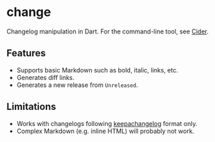 # change
Changelog manipulation in Dart. For the command-line tool, see [Cider](https://pub.dev/packages/cider).

## Features
- Supports basic Markdown such as bold, italic, links, etc.
- Generates diff links.
- Generates a new release from `Unreleased`.

## Limitations
- Works with changelogs following [keepachangelog](https://keepachangelog.com/en/1.0.0/) format only.
- Complex Markdown (e.g. inline HTML) will probably not work.


